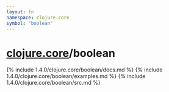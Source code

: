 ```yaml
---
layout: fn
namespace: clojure.core
symbol: "boolean"
---
```


# [clojure.core](../)/boolean

{% include 1.4.0/clojure.core/boolean/docs.md %}
{% include 1.4.0/clojure.core/boolean/examples.md %}
{% include 1.4.0/clojure.core/boolean/src.md %}

